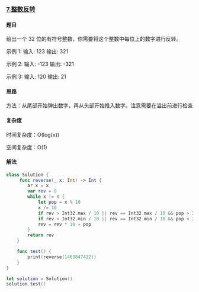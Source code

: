 ### [7.整数反转](https://leetcode-cn.com/problems/reverse-integer/)

#### 题目

给出一个 32 位的有符号整数，你需要将这个整数中每位上的数字进行反转。

示例 1:
输入: 123
输出: 321

示例 2:
输入: -123
输出: -321

示例 3:
输入: 120
输出: 21

#### 思路

方法：从尾部开始弹出数字，再从头部开始推入数字。注意需要在溢出前进行检查

#### 复杂度

时间复杂度：O(log(x))

空间复杂度：O(1)

#### 解法

```swift
class Solution {
     func reverse(_ x: Int) -> Int {
        ar x = x
        var rev = 0
        while x != 0 {
            let pop = x % 10
            x /= 10
            if rev > Int32.max / 10 || rev == Int32.max / 10 && pop > Int32.max % 10 { return 0 }
            if rev < Int32.min / 10 || rev == Int32.min / 10 && pop < Int32.min % 10 { return 0 }
            rev = rev * 10 + pop
        }
        return rev
    }

    func test() {
        print(reverse(1463847412))
    }
}

let solution = Solution()
solution.test()
```


